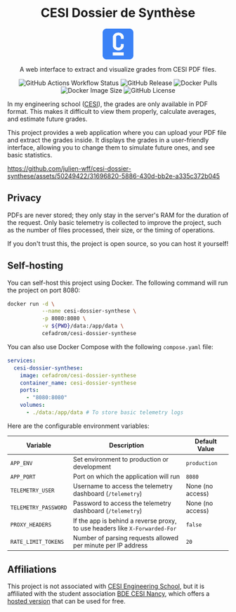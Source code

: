 <p align="center">
  <h1 align="center">CESI Dossier de Synthèse</h1>
  <p align="center">
    <img align="center" width="70" src="https://github.com/julien-wff/cesi-dossier-synthese/blob/main/web/static/favicons/favicon-96x96.png?raw=true" alt="Dossier de synthèse logo"/>
  </p>
  <p align="center">
    A web interface to extract and visualize grades from CESI PDF files.
  </p>
  <p align="center">
    <img alt="GitHub Actions Workflow Status" src="https://img.shields.io/github/actions/workflow/status/julien-wff/cesi-dossier-synthese/test-commits.yaml">
    <img alt="GitHub Release" src="https://img.shields.io/github/v/release/julien-wff/cesi-dossier-synthese">
    <img alt="Docker Pulls" src="https://img.shields.io/docker/pulls/cefadrom/cesi-dossier-synthese">
    <img alt="Docker Image Size" src="https://img.shields.io/docker/image-size/cefadrom/cesi-dossier-synthese">
    <img alt="GitHub License" src="https://img.shields.io/github/license/julien-wff/cesi-dossier-synthese">
  </p>
</p>

In my engineering school ([CESI](https://www.cesi.fr)), the grades are only available in PDF format.
This makes it difficult to view them properly, calculate averages, and estimate future grades.

This project provides a web application where you can upload your PDF file and extract the grades inside.
It displays the grades in a user-friendly interface, allowing you to change them to simulate future ones, and see basic
statistics.

https://github.com/julien-wff/cesi-dossier-synthese/assets/50249422/31696820-5886-430d-bb2e-a335c372b045

## Privacy

PDFs are never stored; they only stay in the server's RAM for the duration of the request.
Only basic telemetry is collected to improve the project, such as the number of files processed, their size, or the
timing of operations.

If you don't trust this, the project is open source, so you can host it yourself!

## Self-hosting

You can self-host this project using Docker. The following command will run the project on port 8080:

```bash
docker run -d \
           --name cesi-dossier-synthese \
           -p 8080:8080 \
           -v ${PWD}/data:/app/data \
           cefadrom/cesi-dossier-synthese
```

You can also use Docker Compose with the following `compose.yaml` file:

```yaml
services:
  cesi-dossier-synthese:
    image: cefadrom/cesi-dossier-synthese
    container_name: cesi-dossier-synthese
    ports:
      - "8080:8080"
    volumes:
      - ./data:/app/data # To store basic telemetry logs
```

Here are the configurable environment variables:

| Variable             | Description                                                                 | Default Value    |
|----------------------|-----------------------------------------------------------------------------|------------------|
| `APP_ENV`            | Set environment to production or development                                | `production`     |
| `APP_PORT`           | Port on which the application will run                                      | `8080`           |
| `TELEMETRY_USER`     | Username to access the telemetry dashboard (`/telemetry`)                   | None (no access) |
| `TELEMETRY_PASSWORD` | Password to access the telemetry dashboard (`/telemetry`)                   | None (no access) |
| `PROXY_HEADERS`      | If the app is behind a reverse proxy, to use headers like `X-Forwarded-For` | `false`          |
| `RATE_LIMIT_TOKENS`  | Number of parsing requests allowed per minute per IP address                | `20`             |

## Affiliations

This project is not associated with [CESI Engineering School](https://www.cesi.fr), but it is affiliated with the
student association [BDE CESI Nancy](https://bdecesinancy.fr), which offers a
[hosted version](https://dossier.bdecesinancy.fr) that can be used for free.
